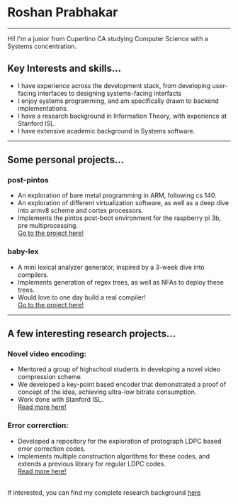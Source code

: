 # Roshan Prabhakar
---

Hi! I'm a junior from Cupertino CA studying Computer Science with a Systems concentration.

## Key Interests and skills...

- I have experience across the development stack, from developing user-facing interfaces to designing systems-facing interfacts
- I enjoy systems programming, and am specifically drawn to backend implementations.
- I have a research background in Information Theory, with experience at Stanford ISL.
- I have extensive academic background in Systems software.

---

## Some personal projects...

### post-pintos
- An exploration of bare metal programming in ARM, following cs 140.
- An exploration of different virtualization software, as well as a deep dive into armv8 scheme and cortex processors.
- Implements the pintos post-boot environment for the raspberry pi 3b, pre multiprocessing.  <br>
[Go to the project here!](https://github.com/roshanprabhakar/post-pintos)

### baby-lex
- A mini lexical analyzer generator, inspired by a 3-week dive into compilers. 
- Implements generation of regex trees, as well as NFAs to deploy these trees.
- Would love to one day build a real compiler!<br>
[Go to the project here!](https://github.com/roshanprabhakar/baby-lex)

---

## A few interesting research projects...

### Novel video encoding:
- Mentored a group of highschool students in developing a novel video compression scheme.
- We developed a key-point based encoder that demonstrated a proof of concept of the idea, achieving ultra-low bitrate consumption.
- Work done with Stanford ISL. <br>
[Read more here!](https://roshanprabhakar.github.io/personal-site/#section=scf20)

### Error correrction:
- Developed a repository for the exploration of protograph LDPC based error correction codes.
- Implements multiple construction algorithms for these codes, and extends a previous library for regular LDPC codes. <br>
[Read more here!](https://roshanprabhakar.github.io/personal-site/#section=protograph-ldpc)<br><br>

If interested, you can find my complete research background [here](https://roshanprabhakar.github.io/personal-site/)
